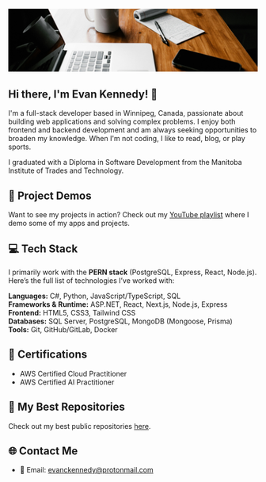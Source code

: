 ![](./assets/office-cropped.jpg)

## Hi there, I'm Evan Kennedy! 👋

I'm a full-stack developer based in Winnipeg, Canada, passionate about building web applications and solving complex problems. I enjoy both frontend and backend development and am always seeking opportunities to broaden my knowledge. When I'm not coding, I like to read, blog, or play sports.

I graduated with a Diploma in Software Development from the Manitoba Institute of Trades and Technology.

## 🎥 Project Demos
Want to see my projects in action? Check out my [YouTube playlist](https://youtube.com/playlist?list=PLxO5hb91uH0O0bcLsGXu2xFxj4tz1l6g5&feature=shared) where I demo some of my apps and projects.

## 💻 Tech Stack
I primarily work with the **PERN stack** (PostgreSQL, Express, React, Node.js).  
Here’s the full list of technologies I’ve worked with:

**Languages:** C#, Python, JavaScript/TypeScript, SQL  
**Frameworks & Runtime:** ASP.NET, React, Next.js, Node.js, Express  
**Frontend:** HTML5, CSS3, Tailwind CSS  
**Databases:** SQL Server, PostgreSQL, MongoDB (Mongoose, Prisma)  
**Tools:** Git, GitHub/GitLab, Docker

## 📜 Certifications
- AWS Certified Cloud Practitioner
- AWS Certified AI Practitioner

## 🌟 My Best Repositories
Check out my best public repositories [here](https://github.com/stars/evanckennedy/lists/best-public-repos).

## 🌐 Contact Me
- 📧 Email: [evanckennedy@protonmail.com](mailto:evanckennedy@protonmail.com)
